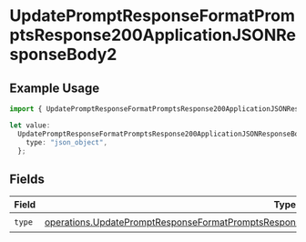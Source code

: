 # UpdatePromptResponseFormatPromptsResponse200ApplicationJSONResponseBody2

## Example Usage

```typescript
import { UpdatePromptResponseFormatPromptsResponse200ApplicationJSONResponseBody2 } from "orq-poc-typescript-multi-env-version/models/operations";

let value:
  UpdatePromptResponseFormatPromptsResponse200ApplicationJSONResponseBody2 = {
    type: "json_object",
  };
```

## Fields

| Field                                                                                                                                                                                                              | Type                                                                                                                                                                                                               | Required                                                                                                                                                                                                           | Description                                                                                                                                                                                                        |
| ------------------------------------------------------------------------------------------------------------------------------------------------------------------------------------------------------------------ | ------------------------------------------------------------------------------------------------------------------------------------------------------------------------------------------------------------------ | ------------------------------------------------------------------------------------------------------------------------------------------------------------------------------------------------------------------ | ------------------------------------------------------------------------------------------------------------------------------------------------------------------------------------------------------------------ |
| `type`                                                                                                                                                                                                             | [operations.UpdatePromptResponseFormatPromptsResponse200ApplicationJSONResponseBody1VersionsType](../../models/operations/updatepromptresponseformatpromptsresponse200applicationjsonresponsebody1versionstype.md) | :heavy_check_mark:                                                                                                                                                                                                 | N/A                                                                                                                                                                                                                |